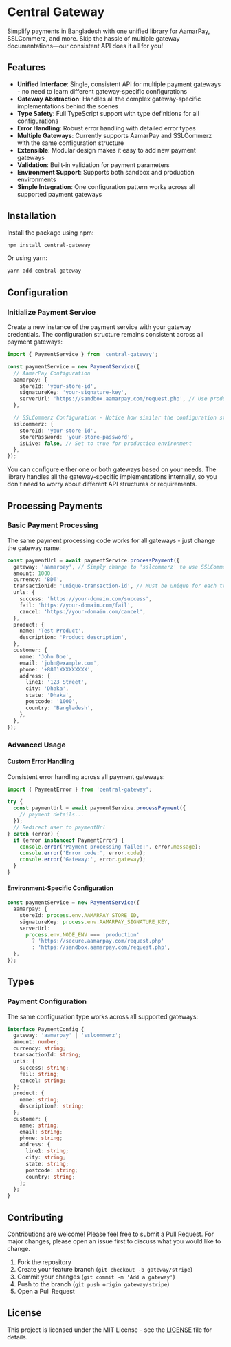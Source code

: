 # Central Gateway

Simplify payments in Bangladesh with one unified library for AamarPay, SSLCommerz, and more. Skip the hassle of multiple gateway documentations—our consistent API does it all for you!

## Features

- **Unified Interface**: Single, consistent API for multiple payment gateways - no need to learn different gateway-specific configurations
- **Gateway Abstraction**: Handles all the complex gateway-specific implementations behind the scenes
- **Type Safety**: Full TypeScript support with type definitions for all configurations
- **Error Handling**: Robust error handling with detailed error types
- **Multiple Gateways**: Currently supports AamarPay and SSLCommerz with the same configuration structure
- **Extensible**: Modular design makes it easy to add new payment gateways
- **Validation**: Built-in validation for payment parameters
- **Environment Support**: Supports both sandbox and production environments
- **Simple Integration**: One configuration pattern works across all supported payment gateways

## Installation

Install the package using npm:

```bash
npm install central-gateway
```

Or using yarn:

```bash
yarn add central-gateway
```

## Configuration

### Initialize Payment Service

Create a new instance of the payment service with your gateway credentials. The configuration structure remains consistent across all payment gateways:

```typescript
import { PaymentService } from 'central-gateway';

const paymentService = new PaymentService({
  // AamarPay Configuration
  aamarpay: {
    storeId: 'your-store-id',
    signatureKey: 'your-signature-key',
    serverUrl: 'https://sandbox.aamarpay.com/request.php', // Use production URL for live environment
  },

  // SSLCommerz Configuration - Notice how similar the configuration structure is
  sslcommerz: {
    storeId: 'your-store-id',
    storePassword: 'your-store-password',
    isLive: false, // Set to true for production environment
  },
});
```

You can configure either one or both gateways based on your needs. The library handles all the gateway-specific implementations internally, so you don't need to worry about different API structures or requirements.

## Processing Payments

### Basic Payment Processing

The same payment processing code works for all gateways - just change the gateway name:

```typescript
const paymentUrl = await paymentService.processPayment({
  gateway: 'aamarpay', // Simply change to 'sslcommerz' to use SSLCommerz instead
  amount: 1000,
  currency: 'BDT',
  transactionId: 'unique-transaction-id', // Must be unique for each transaction
  urls: {
    success: 'https://your-domain.com/success',
    fail: 'https://your-domain.com/fail',
    cancel: 'https://your-domain.com/cancel',
  },
  product: {
    name: 'Test Product',
    description: 'Product description',
  },
  customer: {
    name: 'John Doe',
    email: 'john@example.com',
    phone: '+8801XXXXXXXXX',
    address: {
      line1: '123 Street',
      city: 'Dhaka',
      state: 'Dhaka',
      postcode: '1000',
      country: 'Bangladesh',
    },
  },
});
```

### Advanced Usage

#### Custom Error Handling

Consistent error handling across all payment gateways:

```typescript
import { PaymentError } from 'central-gateway';

try {
  const paymentUrl = await paymentService.processPayment({
    // payment details...
  });
  // Redirect user to paymentUrl
} catch (error) {
  if (error instanceof PaymentError) {
    console.error('Payment processing failed:', error.message);
    console.error('Error code:', error.code);
    console.error('Gateway:', error.gateway);
  }
}
```

#### Environment-Specific Configuration

```typescript
const paymentService = new PaymentService({
  aamarpay: {
    storeId: process.env.AAMARPAY_STORE_ID,
    signatureKey: process.env.AAMARPAY_SIGNATURE_KEY,
    serverUrl:
      process.env.NODE_ENV === 'production'
        ? 'https://secure.aamarpay.com/request.php'
        : 'https://sandbox.aamarpay.com/request.php',
  },
});
```

## Types

### Payment Configuration

The same configuration type works across all supported gateways:

```typescript
interface PaymentConfig {
  gateway: 'aamarpay' | 'sslcommerz';
  amount: number;
  currency: string;
  transactionId: string;
  urls: {
    success: string;
    fail: string;
    cancel: string;
  };
  product: {
    name: string;
    description?: string;
  };
  customer: {
    name: string;
    email: string;
    phone: string;
    address: {
      line1: string;
      city: string;
      state: string;
      postcode: string;
      country: string;
    };
  };
}
```

## Contributing

Contributions are welcome! Please feel free to submit a Pull Request. For major changes, please open an issue first to discuss what you would like to change.

1. Fork the repository
2. Create your feature branch (`git checkout -b gateway/stripe`)
3. Commit your changes (`git commit -m 'Add a gateway'`)
4. Push to the branch (`git push origin gateway/stripe`)
5. Open a Pull Request

## License

This project is licensed under the MIT License - see the [LICENSE](https://opensource.org/licenses/MIT) file for details.
